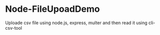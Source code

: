 # Node-FileUpoadDemo
Uploade csv file using node.js, express, multer and then read it using cli-csv-tool
